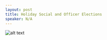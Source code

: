 ```yaml
---
layout: post
title: Holiday Social and Officer Elections
speaker: N/A
---
```


![alt text](../images/2016-Holiday-Social.jpg "Dorcas House Collection and Elections")

